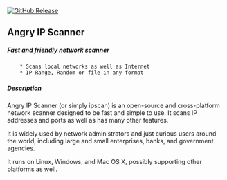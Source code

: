 [![GitHub Release][releases-shield]][releases]

## Angry IP Scanner

##### Fast and friendly network scanner

```
    * Scans local networks as well as Internet
    * IP Range, Random or file in any format
```

##### Description

Angry IP Scanner (or simply ipscan) is an open-source and cross-platform network scanner designed to be fast and simple
to use. It scans IP addresses and ports as well as has many other features.

It is widely used by network administrators and just curious users around the world, including large and small
enterprises, banks, and government agencies.

It runs on Linux, Windows, and Mac OS X, possibly supporting other platforms as well.

[releases-shield]: https://img.shields.io/github/v/release/homiodev/addon-gdrive.svg
[releases]: https://github.com/homiodev/addon-gdrive/releases
